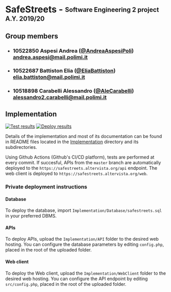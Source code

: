 # SafeStreets - <sub><sup>Software Engineering 2 project A.Y. 2019/20</sup></sub>

## Group members
- ###   10522850    Aspesi Andrea ([@AndreaAspesiPoli](https://github.com/AndreaAspesiPoli))<br>andrea.aspesi@mail.polimi.it
- ###   10522687    Battiston Elia ([@EliaBattiston](https://github.com/EliaBattiston))<br>elia.battiston@mail.polimi.it
- ###   10518898    Carabelli Alessandro ([@AleCarabelli](https://github.com/AleCarabelli))<br>alessandro2.carabelli@mail.polimi.it

## Implementation
[![Test results](https://github.com/EliaBattiston/AspesiBattistonCarabelli/workflows/API%20Tests/badge.svg)](https://github.com/EliaBattiston/AspesiBattistonCarabelli/actions)
[![Deploy results](https://github.com/EliaBattiston/AspesiBattistonCarabelli/workflows/API%20&%20WebClient%20Deploy/badge.svg)](https://github.com/EliaBattiston/AspesiBattistonCarabelli/actions)

Details of the implementation and most of its documentation can be found in README files located in the [Implementation](Implementation) directory and its subdirectories.

Using Github Actions (Github's CI/CD platform), tests are performed at every commit. If succesful, APIs from the `master` branch are automatically deployed to the `https://safestreets.altervista.org/api` endpoint.
The web client is deployed to `https://safestreets.altervista.org/web`.

### Private deployment instructions
#### Database
To deploy the database, import `Implementation/Database/safestreets.sql` in your preferred DBMS.

#### APIs
To deploy APIs, upload the `Implementation/API` folder to the desired web hosting.
You can configure the database parameters by editing `config.php`, placed in the root of the uploaded folder.

#### Web client
To deploy the Web client, upload the `Implementation/WebClient` folder to the desired web hosting.
You can configure the API endpoint by editing `src/config.php`, placed in the root of the uploaded folder.